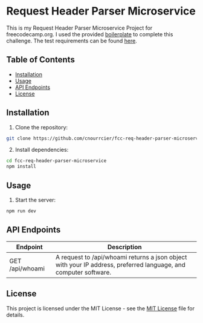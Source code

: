 # Request Header Parser Microservice

This is my Request Header Parser Microservice Project for freecodecamp.org. I used the provided [boilerplate](https://github.com/freeCodeCamp/boilerplate-project-headerparser/) to complete this challenge. The test requirements can be found [here](https://www.freecodecamp.org/learn/back-end-development-and-apis/back-end-development-and-apis-projects/request-header-parser-microservice).

## Table of Contents

- [Installation](#installation)
- [Usage](#usage)
- [API Endpoints](#api-endpoints)
- [License](#license)

## Installation

1. Clone the repository:

```bash
git clone https://github.com/cnourrcier/fcc-req-header-parser-microservice.git
```

2. Install dependencies:

```bash
cd fcc-req-header-parser-microservice
npm install
```

## Usage

1. Start the server:

```bash
npm run dev
```

## API Endpoints

|   Endpoint    |  Description  |
| ------------- | ------------- |
| GET /api/whoami | A request to /api/whoami returns a json object with your IP address, preferred language, and computer software. |

## License

This project is licensed under the MIT License - see the [MIT License](LICENSE) file for details. 

